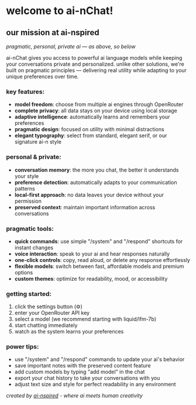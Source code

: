 # welcome to ai-nChat!

## our mission at ai-nspired
*pragmatic, personal, private ai — as above, so below*

ai-nChat gives you access to powerful ai language models while keeping your conversations private and personalized. unlike other solutions, we're built on pragmatic principles — delivering real utility while adapting to your unique preferences over time.

### key features:
- **model freedom**: choose from multiple ai engines through OpenRouter
- **complete privacy**: all data stays on your device using local storage
- **adaptive intelligence**: automatically learns and remembers your preferences
- **pragmatic design**: focused on utility with minimal distractions
- **elegant typography**: select from standard, elegant serif, or our signature ai-n style

### personal & private:
- **conversation memory**: the more you chat, the better it understands your style
- **preference detection**: automatically adapts to your communication patterns
- **local-first approach**: no data leaves your device without your permission
- **preserved context**: maintain important information across conversations

### pragmatic tools:
- **quick commands**: use simple "/system" and "/respond" shortcuts for instant changes
- **voice interaction**: speak to your ai and hear responses naturally
- **one-click controls**: copy, read aloud, or delete any response effortlessly
- **flexible models**: switch between fast, affordable models and premium options
- **custom themes**: optimize for readability, mood, or accessibility

### getting started:
1. click the settings button (⚙️)
2. enter your OpenRouter API key
3. select a model (we recommend starting with liquid/lfm-7b)
4. start chatting immediately
5. watch as the system learns your preferences

### power tips:
- use "/system" and "/respond" commands to update your ai's behavior
- save important notes with the preserved content feature
- add custom models by typing "add model" in the chat
- export your chat history to take your conversations with you
- adjust text size and style for perfect readability in any environment

*created by [ai-nspired](https://ai-nspired.com) - where ai meets human creativity*
